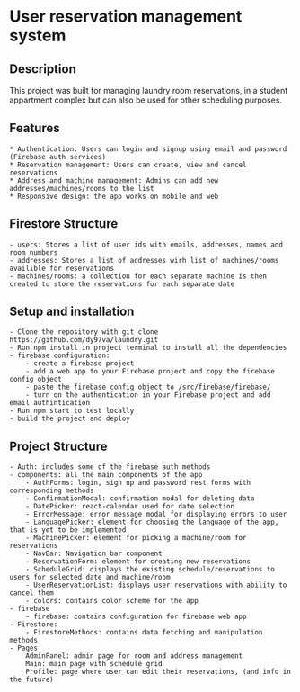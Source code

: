 # User reservation management system

## Description

This project was built for managing laundry room reservations, in a student appartment complex but can also be used for other scheduling purposes.

## Features

    * Authentication: Users can login and signup using email and password (Firebase auth services)
    * Reservation management: Users can create, view and cancel reservations
    * Address and machine management: Admins can add new addresses/machines/rooms to the list
    * Responsive design: the app works on mobile and web

## Firestore Structure

    - users: Stores a list of user ids with emails, addresses, names and room numbers
    - addresses: Stores a list of addresses wirh list of machines/rooms availible for reservations
    - machines/rooms: a collection for each separate machine is then created to store the reservations for each separate date

## Setup and installation

    - Clone the repository with git clone https://github.com/dy97va/laundry.git
    - Run npm install in project terminal to install all the dependencies
    - firebase configuration:
        - create a firebase project
        - add a web app to your Firebase project and copy the firebase config object
        - paste the firebase config object to /src/firebase/firebase/
        - turn on the authentication in your Firebase project and add email authintication
    - Run npm start to test locally
    - build the project and deploy

## Project Structure

    - Auth: includes some of the firebase auth methods
    - components: all the main components of the app
        - AuthForms: login, sign up and password rest forms with corresponding methods
        - ConfirmationModal: confirmation modal for deleting data
        - DatePicker: react-calendar used for date selection
        - ErrorMessage: error message modal for displaying errors to user
        - LanguagePicker: element for choosing the language of the app, that is yet to be implemented
        - MachinePicker: element for picking a machine/room for reservations
        - NavBar: Navigation bar component
        - ReservationForm: element for creating new reservations
        - ScheduleGrid: displays the existing schedule/reservations to users for selected date and machine/room
        - UserReservationList: displays user reservations with ability to cancel them
        - colors: contains color scheme for the app
    - firebase
        - firebase: contains configuration for firebase web app
    - Firestore:
        - FirestoreMethods: contains data fetching and manipulation methods
    - Pages
        AdminPanel: admin page for room and address management
        Main: main page with schedule grid
        Profile: page where user can edit their reservations, (and info in the future)
